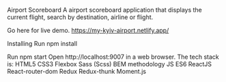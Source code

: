 Airport Scoreboard
A airport scoreboard application that displays the current flight, search by destination, airline or flight.

Go here for live demo.
https://my-kyiv-airport.netlify.app/

Installing
Run npm install

Run
npm start
Open http://localhost:9007 in a web browser.
The tech stack is:
HTML5
CSS3
Flexbox
Sass (Scss)
BEM methodology
JS ES6
ReactJS
React-router-dom
Redux
Redux-thunk
Moment.js